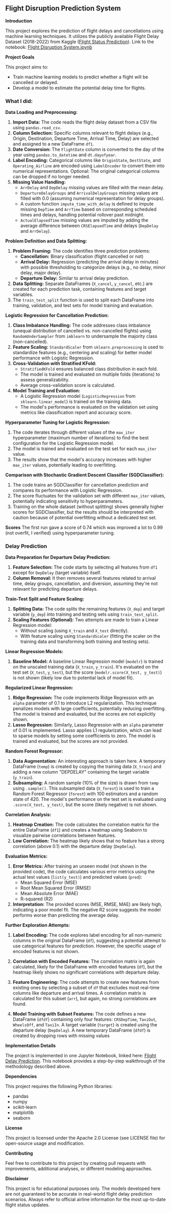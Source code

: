 ## Flight Disruption Prediction System

**Introduction**

This project explores the prediction of flight delays and cancellations using machine learning techniques. It utilizes the publicly available Flight Delay Dataset (2018-2022) from Kaggle ([Flight Status Prediction](https://www.kaggle.com/datasets/robikscube/flight-delay-dataset-20182022)).
Link to the notebook: [Flight Disruption System.ipynb](https://www.kaggle.com/code/atharva729/flight-delay-prediction)

**Project Goals**

This project aims to:

- Train machine learning models to predict whether a flight will be cancelled or delayed.
- Develop a model to estimate the potential delay time for flights.

### What I did:
**Data Loading and Preprocessing:**

1. **Import Data:** The code reads the flight delay dataset from a CSV file using `pandas.read_csv`.
2. **Column Selection:** Specific columns relevant to flight delays (e.g., Origin, Destination, Departure Time, Arrival Time, Delay) are selected and assigned to a new DataFrame `df1`.
3. **Date Conversion:** The `FlightDate` column is converted to the day of the year using `pandas.to_datetime` and `dt.dayofyear`.
4. **Label Encoding:** Categorical columns like `OriginState`, `DestState`, and `Operating_Airline` are encoded using `LabelEncoder` to convert them into numerical representations. Optional: The original categorical columns can be dropped if no longer needed.
5. **Missing Value Handling:**
    - `ArrDelay` and `DepDelay` missing values are filled with the mean delay.
    - `DepartureDelayGroups` and `ArrivalDelayGroups` missing values are filled with 0.0 (assuming numerical representation for delay groups).
    - A custom function `impute_time_with_delay` is defined to impute missing `DepTime` and `ArrTime` based on corresponding scheduled times and delays, handling potential rollover past midnight.
    - `ActualElapsedTime` missing values are imputed by adding the average difference between `CRSElapsedTime` and delays (`DepDelay` and `ArrDelay`).

**Problem Definition and Data Splitting:**

1. **Problem Framing:** The code identifies three prediction problems:
    - **Cancellation:** Binary classification (flight cancelled or not)
    - **Arrival Delay:** Regression (predicting the arrival delay in minutes) with possible thresholding to categorize delays (e.g., no delay, minor delay, major delay).
    - **Departure Delay:** Similar to arrival delay prediction.
2. **Data Splitting:** Separate DataFrames (`X_cancel`, `y_cancel`, etc.) are created for each prediction task, containing features and target variables.
3. The `train_test_split` function is used to split each DataFrame into training, validation, and test sets for model training and evaluation.

**Logistic Regression for Cancellation Prediction:**

1. **Class Imbalance Handling:** The code addresses class imbalance (unequal distribution of cancelled vs. non-cancelled flights) using `RandomUnderSampler` from `imblearn` to undersample the majority class (non-cancelled).
2. **Feature Scaling:** `StandardScaler` from `sklearn.preprocessing` is used to standardize features (e.g., centering and scaling) for better model performance with Logistic Regression.
3. **Cross-Validation with Stratified KFold:**
    - `StratifiedKFold` ensures balanced class distribution in each fold.
    - The model is trained and evaluated on multiple folds (iterations) to assess generalizability.
    - Average cross-validation score is calculated.
4. **Model Training and Evaluation:**
    - A Logistic Regression model (`LogisticRegression` from `sklearn.linear_model`) is trained on the training data.
    - The model's performance is evaluated on the validation set using metrics like classification report and accuracy score.

**Hyperparameter Tuning for Logistic Regression:**

1. The code iterates through different values of the `max_iter` hyperparameter (maximum number of iterations) to find the best configuration for the Logistic Regression model.
2. The model is trained and evaluated on the test set for each `max_iter` value.
3. The results show that the model's accuracy increases with higher `max_iter` values, potentially leading to overfitting.

**Comparison with Stochastic Gradient Descent Classifier (SGDClassifier):**

1. The code trains an SGDClassifier for cancellation prediction and compares its performance with Logistic Regression.
2. The score fluctuates for the validation set with different `max_iter` values, potentially indicating sensitivity to hyperparameters.
3. Training on the whole dataset (without splitting) shows generally higher scores for SGDClassifier, but the results should be interpreted with caution because of potential overfitting without a dedicated test set.

**Scores**
The first run gave a score of 0.74 which was improved a lot to 0.99 (not overfit, I verified) using hyperparameter tuning.

### Delay Prediction

**Data Preparation for Departure Delay Prediction:**

1. **Feature Selection:** The code starts by selecting all features from `df1` except for `DepDelay` (target variable) itself.
2. **Column Removal:** It then removes several features related to arrival time, delay groups, cancellation, and diversion, assuming they're not relevant for predicting departure delays.

**Train-Test Split and Feature Scaling:**

1. **Splitting Data:** The code splits the remaining features (`X_dep`) and target variable (`y_dep`) into training and testing sets using `train_test_split`.
2. **Scaling Features (Optional):** Two attempts are made to train a Linear Regression model:
   - Without scaling (using `X_train` and `X_test` directly).
   - With feature scaling using `StandardScaler` (fitting the scaler on the training data and transforming both training and testing sets).

**Linear Regression Models:**

1. **Baseline Model:** A baseline Linear Regression model (`modelr`) is trained on the unscaled training data (`X_train`, `y_train`). It's evaluated on the test set (`X_test`, `y_test`), but the score (`modelr.score(X_test, y_test)`) is not shown (likely low due to potential lack of model fit).

**Regularized Linear Regression:**

1. **Ridge Regression:** The code implements Ridge Regression with an `alpha` parameter of 0.1 to introduce L2 regularization. This technique penalizes models with large coefficients, potentially reducing overfitting. The model is trained and evaluated, but the scores are not explicitly shown.
2. **Lasso Regression:** Similarly, Lasso Regression with an `alpha` parameter of 0.01 is implemented. Lasso applies L1 regularization, which can lead to sparse models by setting some coefficients to zero. The model is trained and evaluated, but the scores are not provided.

**Random Forest Regressor:**

1. **Data Augmentation:** An interesting approach is taken here. A temporary DataFrame (`temp`) is created by copying the training data (`X_train`) and adding a new column "DEPDELAY" containing the target variable (`y_train`).
2. **Subsampling:** A random sample (10% of the size) is drawn from `temp` using `.sample()`. This subsampled data (`X_forest`) is used to train a Random Forest Regressor (`forest`) with 100 estimators and a random state of 420. The model's performance on the test set is evaluated using `.score(X_test, y_test)`, but the score (likely negative) is not shown.

**Correlation Analysis:**

1. **Heatmap Creation:** The code calculates the correlation matrix for the entire DataFrame (`df1`) and creates a heatmap using Seaborn to visualize pairwise correlations between features.
2. **Low Correlation:** The heatmap likely shows that no feature has a strong correlation (above 0.1) with the departure delay (`DepDelay`).

**Evaluation Metrics:**

1. **Error Metrics:** After training an unseen model (not shown in the provided code), the code calculates various error metrics using the actual test values (`list(y_test)`) and predicted values (`pred`):
   - Mean Squared Error (MSE)
   - Root Mean Squared Error (RMSE)
   - Mean Absolute Error (MAE)
   - R-squared (R2)
2. **Interpretation:** The provided scores (MSE, RMSE, MAE) are likely high, indicating a poor model fit. The negative R2 score suggests the model performs worse than predicting the average delay.

**Further Exploration Attempts:**

1. **Label Encoding:** The code explores label encoding for all non-numeric columns in the original DataFrame (`df`), suggesting a potential attempt to use categorical features for prediction. However, the specific usage of encoded features is not shown.

2. **Correlation with Encoded Features:** The correlation matrix is again calculated, likely for the DataFrame with encoded features (`df`), but the heatmap likely shows no significant correlations with departure delay.

3. **Feature Engineering:** The code attempts to create new features from existing ones by selecting a subset of `df` that excludes most real-time columns like departure and arrival times. A correlation matrix is calculated for this subset (`arr`), but again, no strong correlations are found.

4. **Model Training with Subset Features:** The code defines a new DataFrame (`dfdf`) containing only four features: `CRSDepTime`, `TaxiOut`, `WheelsOff`, and `TaxiIn`. A target variable (`target`) is created using the departure delay (`DepDelay`). A new temporary DataFrame (`dfdf`) is created by dropping rows with missing values

**Implementation Details**

The project is implemented in one Jupyter Notebook, linked here: [Flight Delay Prediction](https://www.kaggle.com/code/atharva729/flight-delay-prediction). This notebook provides a step-by-step walkthrough of the methodology described above.

**Dependencies**

This project requires the following Python libraries:

- pandas
- numpy
- scikit-learn
- matplotlib
- seaborn

**License**

This project is licensed under the Apache 2.0 License (see LICENSE file) for open-source usage and modification.

**Contributing**

Feel free to contribute to this project by creating pull requests with improvements, additional analyses, or different modeling approaches.

**Disclaimer**

This project is for educational purposes only. The models developed here are not guaranteed to be accurate in real-world flight delay prediction scenarios. Always refer to official airline information for the most up-to-date flight status updates.

